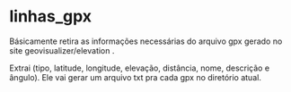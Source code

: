 # linhas_gpx
Básicamente retira as informações necessárias do arquivo gpx gerado no site geovisualizer/elevation .

Extrai (tipo, latitude, longitude, elevação, distância, nome, descrição e ângulo).
Ele vai gerar um arquivo txt pra cada gpx no diretório atual.
